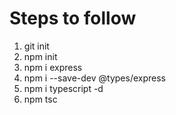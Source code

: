 # Steps to follow
 1. git init
 2. npm init
 3. npm i express
 4. npm i --save-dev @types/express
 5. npm i typescript -d
 6. npm tsc 